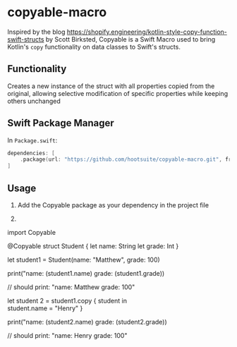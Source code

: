 # copyable-macro
Inspired by the blog https://shopify.engineering/kotlin-style-copy-function-swift-structs by Scott Birksted, Copyable is a Swift Macro used to bring Kotlin's `copy` functionality on data classes to Swift's structs. 
 

## Functionality
Creates a new instance of the struct with all properties copied from the original, allowing selective modification of specific properties while keeping others unchanged 

## Swift Package Manager
In `Package.swift`:

```swift
dependencies: [
    .package(url: "https://github.com/hootsuite/copyable-macro.git", from: "1.0.0")
]
```

## Usage
1. Add the Copyable package as your dependency in the project file 


2. ```swift
import Copyable

@Copyable
struct Student {
    let name: String
    let grade: Int
}

let student1 = Student(name: "Matthew", grade: 100)

print("name: \(student1.name) grade: \(student1.grade))

// should print: "name: Matthew grade: 100" 

let student 2 = student1.copy { student in  
    student.name = "Henry"
}

print("name: \(student2.name) grade: \(student2.grade))

// should print: "name: Henry grade: 100"
```
